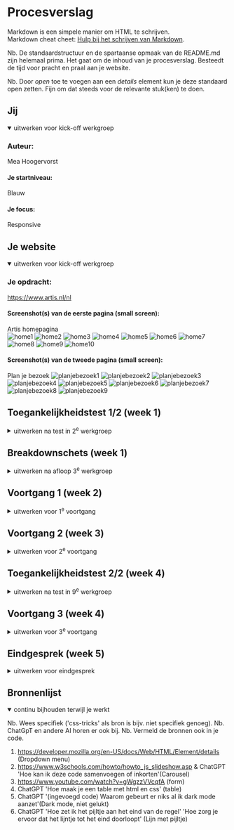 # Procesverslag
Markdown is een simpele manier om HTML te schrijven.  
Markdown cheat cheet: [Hulp bij het schrijven van Markdown](https://github.com/adam-p/markdown-here/wiki/Markdown-Cheatsheet).

Nb. De standaardstructuur en de spartaanse opmaak van de README.md zijn helemaal prima. Het gaat om de inhoud van je procesverslag. Besteedt de tijd voor pracht en praal aan je website.

Nb. Door *open* toe te voegen aan een *details* element kun je deze standaard open zetten. Fijn om dat steeds voor de relevante stuk(ken) te doen.





## Jij

<details open>
  <summary>uitwerken voor kick-off werkgroep</summary>

  ### Auteur:
  Mea Hoogervorst 

  #### Je startniveau:
  Blauw

  #### Je focus:
  Responsive
 
</details>





## Je website

<details open>
  <summary>uitwerken voor kick-off werkgroep</summary>

  ### Je opdracht:
  https://www.artis.nl/nl

  #### Screenshot(s) van de eerste pagina (small screen): 
  Artis homepagina  
![home1](readme-images/home1.png)
![home2](readme-images/home2.png)
![home3](readme-images/home3.png)
![home4](readme-images/home4.png)
![home5](readme-images/home5.png)
![home6](readme-images/home6.png)
![home7](readme-images/home7.png)
![home8](readme-images/home8.png)
![home9](readme-images/home9.png)
![home10](readme-images/home10.png)
  #### Screenshot(s) van de tweede pagina (small screen):
  Plan je bezoek 
 ![planjebezoek1](readme-images/planjebezoek1.png)
 ![planjebezoek2](readme-images/planjebezoek2.png)
 ![planjebezoek3](readme-images/planjebezoek3.png)
 ![planjebezoek4](readme-images/planjebezoek4.png)
 ![planjebezoek5](readme-images/planjebezoek5.png)
 ![planjebezoek6](readme-images/planjebezoek6.png)
 ![planjebezoek7](readme-images/planjebezoek7.png)
 ![planjebezoek8](readme-images/planjebezoek8.png)
 ![planjebezoek9](readme-images/planjebezoek9.png)
</details>



## Toegankelijkheidstest 1/2 (week 1)

<details>
  <summary>uitwerken na test in 2<sup>e</sup> werkgroep</summary>

  ### Bevindingen
  Lijst met je bevindingen die in de test naar voren kwamen:
  - De site is goed te gebruiken met alleen het toetsenbord.
  - Kleine letters zijn slecht te zien met slechtziendheid.
  - Website is moeilijk te gebruiken met een motorische afwijking.
  - Het is erg lastig om door het carousel heen te swipen.

</details>



## Breakdownschets (week 1)

<details>
  <summary>uitwerken na afloop 3<sup>e</sup> werkgroep</summary>

  ### de hele pagina: 
  <img src="readme-images/breakdownhome.png" width="375px" alt="breakdown van de hele pagina">

  ### dynamisch deel (bijv menu): 
![menubreakdown](readme-images/breakdowndynamisch.svg)
  ### wellicht nog een dynamisch deel (bijv filter): 
![carouselbreakdown](readme-images/carousel.svg)
</details>





## Voortgang 1 (week 2)

<details>
  <summary>uitwerken voor 1<sup>e</sup> voortgang</summary>

  ### Stand van zaken
  hier dit ging goed & dit was lastig (neem ook screenshots op van delen van je website en code)

Wat lastig ging was het bijhouden van de README. Ik had hier helemaal niet aan gedacht tijdens het maken van mijn website en deze was dus nog niet compleet. Wat goed ging was het maken van mijn navigatie, dit vond ik best lastig omdat er een div en een nav onder elkaar moesten die allebei naast elkaar moesten staan en responsive moesten zijn. Maar dit is uiteindelijk wel gelukt.


  ### Agenda voor meeting
  samen met je groepje opstellen

  | student 1      | student 2          | student 3    | student 4        |
  | ---            | ---                | ---          | ---              |
  | dit bespreken  | en dit             | en ik dit    | en dan ik dat    |
  | en dat ook nog | dit als er tijd is | nog een punt | dit wil ik zeker |
  | ...            | ...                | ...          | ...              |


  ### Verslag van meeting
  hier na afloop snel de uitkomsten van de meeting vastleggen

  - punt 1
  Houd goed de README bij om het proces vast te leggen.
  - punt 2
  De contact pagina is iets te kort, kies nog een andere pagina met meer content.
  - nog een punt
  Maak de breakdownschet digitaal.
  

</details>





## Voortgang 2 (week 3)

<details>
  <summary>uitwerken voor 2<sup>e</sup> voortgang</summary>

  ### Stand van zaken
  hier dit ging goed & dit was lastig (neem ook screenshots op van delen van je website en code)
  
  Wat goed ging afgelopen week was het schrijven van al mijn html. Voor beide pagina's heb ik nu de html geschreven. Wel heb ik wat vragen over het maken van de dropdown menu's en het carousel. Daarnaast heb ik ook al veel css geschreven waardoor de pagina's al echt vormgeving beginnen te krijgen. Ook probeer ik deze week beter mijn README bij te houden zodat deze niet achter gaat lopen.



  ### Agenda voor meeting
  samen met je groepje opstellen

  | student 1      | student 2          | student 3    | student 4        |
  | ---            | ---                | ---          | ---              |
  | img bovenin section/article | en dit             | en ik dit    | en dan ik dat    |
  | dropdown maken | dit als er tijd is | nog een punt | dit wil ik zeker |
  | video op formaat            | ...                | ...          | ...              |


  ### Verslag van meeting
  hier na afloop snel de uitkomsten van de meeting vastleggen

  - Img mag gewoon boven de h2 in een section staan.
  - dropdown maken met het html element details.
  - video apart vormgeven en dan in html plaatsen, niet mogelijk met css.
  - Er moet een interactie met JS, carousel kan hiermee gemaakt worden.
  - Er moet ook een dark mode gemaakt worden.


</details>





## Toegankelijkheidstest 2/2 (week 4)

<details>
  <summary>uitwerken na test in 9<sup>e</sup> werkgroep</summary>

![TT1](readme-images/TT1.png) 
![TT2](readme-images/TT2.png)
![TT3](readme-images/TT3.png)
![TT4](readme-images/TT4.png)
![TT5](readme-images/TT5.png)

  ### Bevindingen
  Lijst met je bevindingen die in de test naar voren kwamen (geef ook aan wat er verbeterd is):
  - Grote teksten zijn erg moeilijk te lezen.
  - Er is een goed contrast met font en achtergrond.
  - Goed te gebruiken met het toetsenbord
  - Lastiger om door het carousel heem te gaan.

</details>





## Voortgang 3 (week 4)

<details>
  <summary>uitwerken voor 3<sup>e</sup> voortgang</summary>

  ### Stand van zaken
  hier dit ging goed & dit was lastig (neem ook screenshots op van delen van je website en code)


  ### Agenda voor meeting
  samen met je groepje opstellen

  | student 1      | student 2          | student 3    | student 4        |
  | Hoe kun je elementen naast elkaar laten komen om het responsive te maken            | ---                | ---          | ---              |
  |  klopt de html? | en dit             | en ik dit    | en dan ik dat    |
  | img in readme gaat niet | dit als er tijd is | nog een punt | dit wil ik zeker |
  | ...            | ...                | ...          | ...              |


  ### Verslag van meeting
  hier na afloop snel de uitkomsten van de meeting vastleggen

  - divs om de elementen die naast elkaar moeten, deze display flex met media.
  - Content moet niet los, zet in div
  - De readme moet nog bijgewerkt worden
  - er is een foutcode in JavaScript

</details>





## Eindgesprek (week 5)

<details>
  <summary>uitwerken voor eindgesprek</summary>

  ### Je uitkomst - karakteristiek screenshots:

![home1](readme-images/FEDhome1.png) 
![home2](readme-images/FEDhome2.png) 
![home3](readme-images/FEDhome3.png)
![home4](readme-images/FEDHome4.png) 
![home5](readme-images/Fedhome5.png)
![home6](readme-images/FEDhome6.png)
![home7](readme-images/FEDhome7.png) 
![home8](readme-images/FEDhome8.png) 
![home9](readme-images/FEDhome9.png)
![home10](readme-images/FEDhome10.png)
![home11](readme-images/FEDhome11.png) 
![home12](readme-images/FEDhome12.png)
![home13](readme-images/FEDhome13.png) 
![home14](readme-images/FEDhome14.png)

![plan1](readme-images/FEDplanje1.png)
![plan2](readme-images/FEDplan2.png) 
![plan3](readme-images/FEDplan3.png) 
![plan4](readme-images/FEDplan4.png) 
![plan5](readme-images/FEDplan5.png) 
![plan6](readme-images/FEDplan6.png) 
![plan7](readme-images/FEDplan7.png) 
![plan8](readme-images/FEDplan8.png) 
![plan9](readme-images/FEDplan9.png) 
![plan10](readme-images/FEDplan10.png) 
![plan11](readme-images/FEDplan11.png) 


  ### Dit ging goed/Heb ik geleerd: 
  Korte omschrijving met plaatjes

![menu](readme-images/menu.png)

 Ik heb veel nieuwe dingen geleerd die ik hiervoor nog niet kon. Zo heb ik geleerd hoe je een carousel of een dropdown menu kan maken. Wat voor mijn gevoel goed ging was het maken van de html. Wat ik lastiger vond was de css. Ik heb denk ik alle content overgenomen en dit in de juiste elementen gezet. Ik vind dat de site erg op het origineel lijkt op wat details na.

  ### Dit was lastig/Is niet gelukt:
  Korte omschrijving met plaatjes

![darkmode](readme-images/darkmode.png)  

Waar ik moeite mee had tijdens het maken van de website was hem responsive maken. Het is me uiteindelijk gelukt om het zo responsve te maken dat content naast elkaar komt inplaats van onder elkaar, maar hij is nog niet precies zo geworden als ik had gewild. Ook had ik moeite met het maken van de dark mode doordat ik dit nog nooit had gedaan. Het is dan ook niet helemaal gelukt.
</details>





## Bronnenlijst

<details open>
  <summary>continu bijhouden terwijl je werkt</summary>

  Nb. Wees specifiek ('css-tricks' als bron is bijv. niet specifiek genoeg). 
  Nb. ChatGpT en andere AI horen er ook bij.
  Nb. Vermeld de bronnen ook in je code.

  1. https://developer.mozilla.org/en-US/docs/Web/HTML/Element/details (Dropdown menu)
  2. https://www.w3schools.com/howto/howto_js_slideshow.asp & ChatGPT 'Hoe kan ik deze code samenvoegen of inkorten'(Carousel)
  3. https://www.youtube.com/watch?v=gWgzzVVcqfA (form)
  4. ChatGPT 'Hoe maak je een table met html en css' (table)
  5. ChatGPT '(ingevoegd code) Waarom gebeurt er niks al ik dark mode aanzet'(Dark mode, niet gelukt)
  6. ChatGPT 'Hoe zet ik het pijltje aan het eind van de regel' 'Hoe zorg je ervoor dat het lijntje tot het eind doorloopt' (Lijn met pijltje)

</details>
